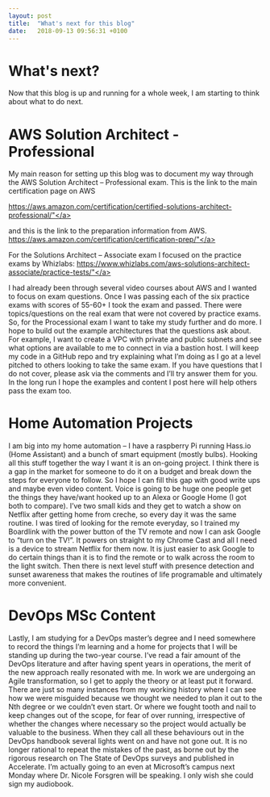 ```yaml
---
layout: post
title:  "What's next for this blog"
date:   2018-09-13 09:56:31 +0100
---
```


# What's next?
Now that this blog is up and running for a whole week, I am starting to think about what to do next. 

# AWS Solution Architect - Professional
My main reason for setting up this blog was to document my way through the AWS Solution Architect – Professional exam.
This is the link to the main certification page on AWS

<a href="https://aws.amazon.com/certification/certified-solutions-architect-professional/">https://aws.amazon.com/certification/certified-solutions-architect-professional/"</a>

and this is the link to the preparation information from AWS.
<a href="https://aws.amazon.com/certification/certification-prep/">https://aws.amazon.com/certification/certification-prep/"</a>

For the Solutions Architect – Associate exam I focused on the practice exams by Whizlabs:
<a href="https://www.whizlabs.com/aws-solutions-architect-associate/practice-tests/">https://www.whizlabs.com/aws-solutions-architect-associate/practice-tests/"</a>

I had already been through several video courses about AWS and I wanted to focus on exam questions. Once I was passing each of the six practice exams with scores of 55-60+ I took the exam and passed. There were topics/questions on the real exam that were not covered by practice exams. So, for the Processional exam I want to take my study further and do more.
I hope to build out the example architectures that the questions ask about. For example, I want to create a VPC with private and public subnets and see what options are available to me to connect in via a bastion host. I will keep my code in a GitHub repo and try explaining what I’m doing as I go at a level pitched to others looking to take the same exam. If you have questions that I do not cover, please ask via the comments and I’ll try answer them for you. 
In the long run I hope the examples and content I post here will help others pass the exam too.

# Home Automation Projects
I am big into my home automation – I have a raspberry Pi running Hass.io (Home Assistant) and a bunch of smart equipment (mostly bulbs). Hooking all this stuff together the way I want it is an on-going project. I think there is a gap in the market for someone to do it on a budget and break down the steps for everyone to follow. So I hope I can fill this gap with good write ups and maybe even video content. 
Voice is going to be huge one people get the things they have/want hooked up to an Alexa or Google Home (I got both to compare). I’ve two small kids and they get to watch a show on Netflix after getting home from creche, so every day it was the same routine. I was tired of looking for the remote everyday, so I trained my Boardlink with the power button of the TV remote and now I can ask Google to “turn on the TV!”.  It powers on straight to my Chrome Cast and all I need is a device to stream Netflix for them now.
It is just easier to ask Google to do certain things than it is to find the remote or to walk across the room to the light switch. Then there is next level stuff with presence detection and sunset awareness that makes the routines of life programable and ultimately more convenient.

# DevOps MSc Content
Lastly, I am studying for a DevOps master’s degree and I need somewhere to record the things I’m learning and a home for projects that I will be standing up during the two-year course. I’ve read a fair amount of the DevOps literature and after having spent years in operations, the merit of the new approach really resonated with me. In work we are undergoing an Agile transformation, so I get to apply the theory or at least put it forward.  
There are just so many instances from my working history where I can see how we were misguided because we thought we needed to plan it out to the Nth degree or we couldn’t even start. Or where we fought tooth and nail to keep changes out of the scope, for fear of over running, irrespective of whether the changes where necessary so the project would actually be valuable to the business. When they call all these behaviours out in the DevOps handbook several lights went on and have not gone out. It is no longer rational to repeat the mistakes of the past, as borne out by the rigorous research on The State of DevOps surveys and published in Accelerate. I’m actually going to an even at Microsoft’s campus next Monday where Dr. Nicole Forsgren will be speaking. I only wish she could sign my audiobook.
